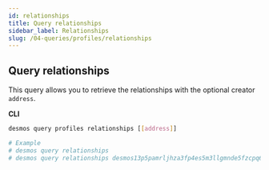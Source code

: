 ```yaml
---
id: relationships
title: Query relationships
sidebar_label: Relationships
slug: /04-queries/profiles/relationships
---
```


## Query relationships
This query allows you to retrieve the relationships with the optional creator `address`.

**CLI**
```bash
desmos query profiles relationships [[address]]

# Example
# desmos query relationships
# desmos query relationships desmos13p5pamrljhza3fp4es5m3llgmnde5fzcpq6nud
```